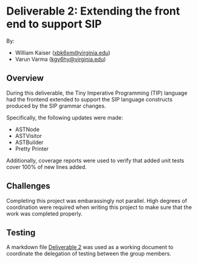 # Deliverable 2: Extending the front end to support SIP

By:

- William Kaiser (xbk6xm@virginia.edu)
- Varun Varma (kgy6hy@virginia.edu)

## Overview

During this deliverable, the Tiny Imperative Programming (TIP) language had the frontend extended to support the SIP language constructs produced by the SIP grammar changes.

Specifically, the following updates were made:

- ASTNode
- ASTVisitor
- ASTBuilder
- Pretty Printer

Additionally, coverage reports were used to verify that added unit tests cover 100% of new lines added.

## Challenges

Completing this project was embarassingly not parallel. High degrees of coordination were required when writing this project to make sure that the work was completed properly.

## Testing

A markdown file [Deliverable 2](./docs/deliverables/deliverable2.md) was used as a working document to coordinate the delegation of testing between the group members. 